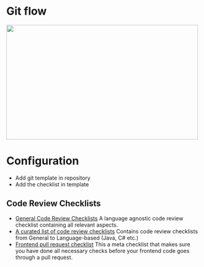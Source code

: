 # Git flow

<img src="https://github.com/clariontechtest/demo-peer-reviews/gitflow.png" alt="" width="500" height="300" />

# Configuration

- Add git template in repository
- Add the checklist in template

## Code Review Checklists

- [General Code Review Checklists](https://github.com/clariontechtest/demo-peer-reviews/code-review-checklist.md) A language agnostic code review checklist containing all relevant aspects.
- [A curated list of code review checklists](https://github.com/clariontechtest/demo-peer-reviews/csharp-code-review-checklist.md) Contains code review checklists from General to Language-based (Java, C# etc.)
- [Frontend pull request checklist](https://github.com/clariontechtest/demo-peer-reviews/frontend-pull-request-checklist.md) This a meta checklist that makes sure you have done all necessary checks before your frontend code goes through a pull request.
